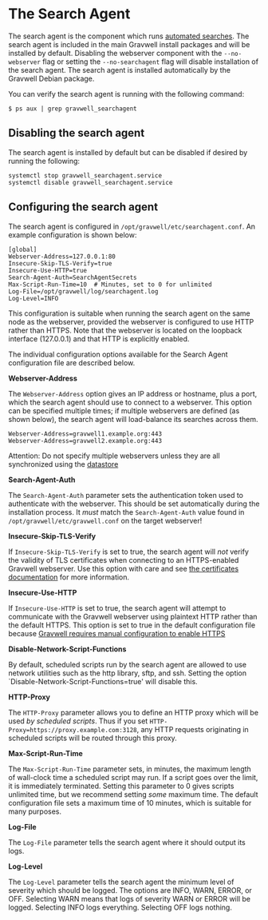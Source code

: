 # The Search Agent

The search agent is the component which runs [automated searches](scheduledsearch.md). The search agent is included in the main Gravwell install packages and will be installed by default. Disabling the webserver component with the `--no-webserver` flag or setting the `--no-searchagent` flag will disable installation of the search agent. The search agent is installed automatically by the Gravwell Debian package.

You can verify the search agent is running with the following command:

```
$ ps aux | grep gravwell_searchagent
```

## Disabling the search agent

The search agent is installed by default but can be disabled if desired by running the following:

```
systemctl stop gravwell_searchagent.service
systemctl disable gravwell_searchagent.service
```

## Configuring the search agent

The search agent is configured in `/opt/gravwell/etc/searchagent.conf`. An example configuration is shown below:

```
[global]
Webserver-Address=127.0.0.1:80
Insecure-Skip-TLS-Verify=true
Insecure-Use-HTTP=true
Search-Agent-Auth=SearchAgentSecrets
Max-Script-Run-Time=10	# Minutes, set to 0 for unlimited
Log-File=/opt/gravwell/log/searchagent.log
Log-Level=INFO
```

This configuration is suitable when running the search agent on the same node as the webserver, provided the webserver is configured to use HTTP rather than HTTPS. Note that the webserver is located on the loopback interface (127.0.0.1) and that HTTP is explicitly enabled.

The individual configuration options available for the Search Agent configuration file are described below.

**Webserver-Address**

The `Webserver-Address` option gives an IP address or hostname, plus a port, which the search agent should use to connect to a webserver. This option can be specified multiple times; if multiple webservers are defined (as shown below), the search agent will load-balance its searches across them.

```
Webserver-Address=gravwell1.example.org:443
Webserver-Address=gravwell2.example.org:443
```

Attention: Do not specify multiple webservers unless they are all synchronized using the [datastore](#!distributed/frontend.md)

**Search-Agent-Auth**

The `Search-Agent-Auth` parameter sets the authentication token used to authenticate with the webserver. This should be set automatically during the installation process. It *must* match the `Search-Agent-Auth` value found in `/opt/gravwell/etc/gravwell.conf` on the target webserver!

**Insecure-Skip-TLS-Verify**

If `Insecure-Skip-TLS-Verify` is set to true, the search agent will *not* verify the validity of TLS certificates when connecting to an HTTPS-enabled Gravwell webserver. Use this option with care and see [the certificates documentation](#!configuration/certificates.md) for more information.

**Insecure-Use-HTTP**

If `Insecure-Use-HTTP` is set to true, the search agent will attempt to communicate with the Gravwell webserver using plaintext HTTP rather than the default HTTPS. This option is set to true in the default configuration file because [Gravwell requires manual configuration to enable HTTPS](#!configuration/certificates.md)

**Disable-Network-Script-Functions**

By default, scheduled scripts run by the search agent are allowed to use network utilities such as the http library, sftp, and ssh. Setting the option `Disable-Network-Script-Functions=true' will disable this.

**HTTP-Proxy**

The `HTTP-Proxy` parameter allows you to define an HTTP proxy which will be used *by scheduled scripts*. Thus if you set `HTTP-Proxy=https://proxy.example.com:3128`, any HTTP requests originating in scheduled scripts will be routed through this proxy.

**Max-Script-Run-Time**

The `Max-Script-Run-Time` parameter sets, in minutes, the maximum length of wall-clock time a scheduled script may run. If a script goes over the limit, it is immediately terminated. Setting this parameter to 0 gives scripts unlimited time, but we recommend setting *some* maximum time. The default configuration file sets a maximum time of 10 minutes, which is suitable for many purposes.

**Log-File**

The `Log-File` parameter tells the search agent where it should output its logs.

**Log-Level**

The `Log-Level` parameter tells the search agent the minimum level of severity which should be logged. The options are INFO, WARN, ERROR, or OFF. Selecting WARN means that logs of severity WARN or ERROR will be logged. Selecting INFO logs everything. Selecting OFF logs nothing.
